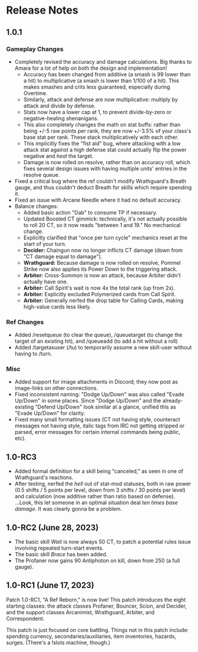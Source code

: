 # Release Notes

## 1.0.1

### Gameplay Changes
* Completely revised the accuracy and damage calculations. Big thanks to Amara for a lot of help on both the design and implementation!
	* Accuracy has been changed from additive (a smash is 99 lower than a hit) to multiplicative (a smash is lower than 1/100 of a hit). This makes smashes and crits less guaranteed, especially during Overtime.
	* Similarly, attack and defense are now multiplicative: multiply by attack and divide by defense.
	* Stats now have a lower cap at 1, to prevent divide-by-zero or negative-healing shenanigans.
	* This also completely changes the math on stat buffs: rather than being +/-5 raw points per rank, they are now +/-3.5% of your class's base stat per rank. These stack multiplicatively with each other.
	* This implicitly fixes the "fist aid" bug, where attacking with a low attack stat against a high defense stat could actually flip the power negative and *heal* the target.
	* Damage is now rolled on resolve, rather than on accuracy roll, which fixes several design issues with having multiple units' entries in the resolve queue.
* Fixed a critical bug where the ref couldn't modify Wrathguard's Breath gauge, and thus couldn't deduct Breath for skills which require spending it.
* Fixed an issue with Arcane Needle where it had no default accuracy.
* Balance changes:
	* Added basic action "Dab" to consume TP if necessary.
	* Updated Boosted CT gimmick: technically, it's not actually possible to roll 20 CT, so it now reads "between 1 and 19." No mechanical change.
	* Explicitly clarified that "once per turn cycle" mechanics reset at the start of your turn.
	* **Decider:** Chaingun now no longer inflicts CT damage (down from "CT damage equal to damage").
	* **Wrathguard:** Because damage is now rolled on resolve, Pommel Strike now also applies its Power Down to the triggering attack.
	* **Arbiter:** Cross-Summon is now an attack, because Arbiter didn't actually have one.
	* **Arbiter:** Call Spirit's wait is now 4x the total rank (up from 2x).
	* **Arbiter:** Explicitly excluded Polymerized cards from Call Spirit.
	* **Arbiter:** Generally nerfed the drop table for Calling Cards, making high-value cards less likely.
	
### Ref Changes
* Added /resetqueue (to clear the queue), /queuetarget (to change the target of an existing hit), and /queueadd (to add a hit without a roll)
* Added /targetasuser (/tu) to temporarily assume a new skill-user without having to /turn.

### Misc
* Added support for image attachments in Discord; they now post as image-links on other connections.
* Fixed inconsistent naming: "Dodge Up/Down" was also called "Evade Up/Down" in some places. Since "Dodge Up/Down" and the already-existing "Defend Up/Down" look similar at a glance, unified this as "Evade Up/Down" for clarity.
* Fixed many small formatting issues (CT not having style, counteract messages not having style, italic tags from IRC not getting stripped or parsed, error messages for certain internal commands being public, etc).

## 1.0-RC3
* Added formal definition for a skill being "canceled," as seen in one of Wrathguard's reactions.
* After testing, nerfed the *hell* out of stat-mod statuses, both in raw power (0.5 shifts / 5 points per level, down from 3 shifts / 30 points per level) and calculation (now additive rather than ratio based on defense). ...Look, this let someone in an optimal situation deal *ten times base damage*. It was clearly gonna be a problem.

## 1.0-RC2 (June 28, 2023)
* The basic skill *Wait* is now always 50 CT, to patch a potential rules issue involving repeated turn-start events.
* The basic skill *Brace* has been added.
* The Profaner now gains 90 Antiphoton on kill, down from 250 (a full gauge).

## 1.0-RC1 (June 17, 2023)
Patch 1.0-RC1, "A Ref Reborn," is now live! This patch introduces the eight starting classes: the attack classes Profaner, Bouncer, Scion, and Decider, and the support classes Arcanimist, Wrathguard, Arbiter, and Correspondent.

This patch is just focused on core battling. Things not in this patch include: spending currency, secondaries/auxiliaries, item inventories, hazards, surges. (There's a !slots machine, though.)

